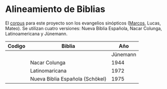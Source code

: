 # Alineamiento de Biblias

El [corpus](https://github.com/GIL-UNAM/SpanishParaphraseCorpora/tree/main/Biblias) para este proyecto son los evangelios sinópticos ([Marcos](https://github.com/GIL-UNAM/SpanishParaphraseCorpora/tree/main/Biblias/Marcos), Lucas, Mateo). Se utilizan cuatro versiones: Nueva Biblia Española, Nacar Colunga, Latinoamericana y Jünemann.

| Codigo | Biblia | Año | 
| --- | --- | --- | 
|  |  | Jünemann | 1928 |
| | Nacar Colunga | 1944 |
| | Latinomaricana | 1972 |
| | Nueva Biblia Española (Schökel) | 1975 |
